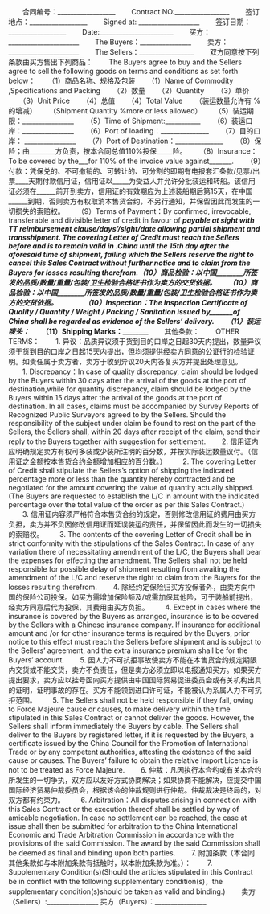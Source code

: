 
 


　　合同编号：__________________ 
　　Contract NO:_________________ 
　　签订地点：__________________ 
　　Signed at: ___________________
　　签订日期：__________________ 
　　Date:_______________________ 
　　买方：______________________ 
　　The Buyers：________________
　　卖方：______________________ 
　　The Sellers：_________________ 
　　双方同意按下列条款由买方售出下列商品： 
　　The Buyers agree to buy and the Sellers agree to sell the following goods on terms and conditions as set forth below： 
　　（1）商品名称、规格及包装 
　　（1）Name of Commodity ,Specifications and Packing 
　　（2）数量 
　　（2）Quantity 
　　（3）单价 
　　（3）Unit Price 
　　（4）总值 
　　（4）Total Value 
　　（装运数量允许有 %的增减） 
　　（Shipment Quantity %more or less allowed） 
　　（5）装运期限：________________ 
　　（5）Time of Shipment:___________ 
　　（6）装运口岸：________________
　　（6）Port of loading：_______________ 
　　（7）目的口岸： ________________
　　（7）Port of Destination：_______________
　　（8）保险；由________方负责，按本合同总值110%投保_____险。 
　　（8）Insurance：To be covered by the___for 110% of the invoice value against_______. 
　　（9）付款：凭保兑的、不可撤销的、可转让的、可分割的即期有电报套汇条款/见票/出票____天期付款信用证，信用证以_____为受益人并允许分批装运和转船。该信用证必须在______前开到卖方，信用证的有效期应为上述装船期后第15天，在中国______到期，否则卖方有权取消本售货合约，不另行通知，并保留因此而发生的一切损失的索赔权。 
　　（9）Terms of Payment：By confirmed, irrevocable, transferable and divisible letter of credit in favour of _____payable at sight with TT reimbursement clause/___days’/sight/date allowing partial shipment and transshipment. The covering Letter of Credit must reach the Sellers before _____and is to remain valid in _____.China until the 15th day after the aforesaid time of shipment, failing which the Sellers reserve the right to cancel this Sales Contract without further notice and to claim from the Buyers for losses resulting therefrom.（10）商品检验：以中国________所签发的品质/数量/重量/包装/卫生检验合格证书作为卖方的交货依据。 
　　（10）商品检验：以中国________所签发的品质/数量/重量/包装/卫生检验合格证书作为卖方的交货依据。　　
　　（10）Inspection：The Inspection Certificate of Quality / Quantity / Weight / Packing / Sanitation issued by_______of China shall be regarded as evidence of the Sellers’ delivery. 
　　（11）装运唛头：________________ 
　　（11）Shipping Marks：__________ 
　　其他条款： 
　　OTHER TERMS： 
　　1. 异议：品质异议须于货到目的口岸之日起30天内提出，数量异议须于货到目的口岸之日起15天内提出，但均须提供经卖方同意的公证行的检验证明。如责任属于卖方者，卖方于收到异议20天内答复买方并提出处理意见。 
　　1. Discrepancy：In case of quality discrepancy, claim should be lodged by the Buyers within 30 days after the arrival of the goods at the port of destination,while for quantity discrepancy, claim should be lodged by the Buyers within 15 days after the arrival of the goods at the port of destination. In all cases, claims must be accompanied by Survey Reports of Recognized Public Surveyors agreed to by the Sellers. Should the responsibility of the subject under claim be found to rest on the part of the Sellers, the Sellers shall, within 20 days after receipt of the claim, send their reply to the Buyers together with suggestion for settlement. 
　　2. 信用证内应明确规定卖方有权可多装或少装所注明的百分数，并按实际装运数量议付。（信用证之金额按本售货合约金额增加相应的百分数。） 
　　2. The covering Letter of Credit shall stipulate the Sellers’s option of shipping the indicated percentage more or less than the quantity hereby contracted and be negotiated for the amount covering the value of quantity actually shipped.(The Buyers are requested to establish the L/C in amount with the indicated percentage over the total value of the order as per this Sales Contract.) 
　　3. 信用证内容须严格符合本售货合约的规定，否则修改信用证的费用由买方负担，卖方并不负因修改信用证而延误装运的责任，并保留因此而发生的一切损失的索赔权。 
　　3. The contents of the covering Letter of Credit shall be in strict conformity with the stipulations of the Sales Contract. In case of any variation there of necessitating amendment of the L/C, the Buyers shall bear the expenses for effecting the amendment. The Sellers shall not be held responsible for possible delay of shipment resulting from awaiting the amendment of the L/C and reserve the right to claim from the Buyers for the losses resulting therefrom. 
　　4. 除经约定保险归买方投保者外，由卖方向中国的保险公司投保。如买方需增加保险额及/或需加保其他险，可于装船前提出，经卖方同意后代为投保，其费用由买方负担。 
　　4. Except in cases where the insurance is covered by the Buyers as arranged, insurance is to be covered by the Sellers with a Chinese insurance company. If insurance for additional amount and /or for other insurance terms is required by the Buyers, prior notice to this effect must reach the Sellers before shipment and is subject to the Sellers’ agreement, and the extra insurance premium shall be for the Buyers’ account. 
　　5. 因人力不可抗拒事故使卖方不能在本售货合约规定期限内交货或不能交货，卖方不负责任，但是卖方必须立即以电报通知买方。如果买方提出要求，卖方应以挂号函向买方提供由中国国际贸易促进委员会或有关机构出具的证明，证明事故的存在。买方不能领到进口许可证，不能被认为系属人力不可抗拒范围。 
　　5. The Sellers shall not be held responsible if they fail, owing to Force Majeure cause or causes, to make delivery within the time stipulated in this Sales Contract or cannot deliver the goods. However, the Sellers shall inform immediately the Buyers by cable. The Sellers shall deliver to the Buyers by registered letter, if it is requested by the Buyers, a certificate issued by the China Council for the Promotion of International Trade or by any competent authorities, attesting the existence of the said cause or causes. The Buyers’ failure to obtain the relative Import Licence is not to be treated as Force Majeure. 
　　6. 仲裁：凡因执行本合约或有关本合约所发生的一切争执，双方应以友好方式协商解决；如果协商不能解决，应提交中国国际经济贸易仲裁委员会，根据该会的仲裁规则进行仲裁。仲裁裁决是终局的，对双方都有约束力。 
　　6. Arbitration：All disputes arising in connection with this Sales Contract or the execution thereof shall be settled by way of amicable negotiation. In case no settlement can be reached, the case at issue shall then be submitted for arbitration to the China International Economic and Trade Arbitration Commission in accordance with the provisions of the said Commission. The award by the said Commission shall be deemed as final and binding upon both parties. 
　　7. 附加条款（本合同其他条款如与本附加条款有抵触时，以本附加条款为准。）： 
　　7. Supplementary Condition(s)(Should the articles stipulated in this Contract be in conflict with the following supplementary condition(s)，the supplementary condition(s)should be taken as valid and binding.) 
　　卖方（Sellers）:________________    买方（Buyers）：________________


 
 


 

 
 
 
 
 
  


  
 

  


  


  
 
 
 
 

